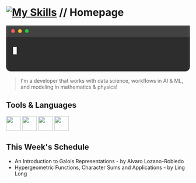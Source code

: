 #  [![My Skills](https://skillicons.dev/icons?i=github)](https://skillicons.dev) // Homepage 
![Profile Animation](https://raw.githubusercontent.com/n75uxy190/n75uxy190/main/profile-animation-v2.svg)
> I'm a developer that works with data science, workflows in AI & ML, and modeling in mathematics & physics!

## Tools & Languages 
 <img src="https://cdn.jsdelivr.net/gh/devicons/devicon@latest/icons/java/java-original.svg" width="40" height="40" /> <img src="https://cdn.jsdelivr.net/gh/devicons/devicon@latest/icons/python/python-original.svg" width="40" height="40"/> <img src="https://striking-kindness-e0d93214bb.media.strapiapp.com/KNIME_Logo_28316144fa.png" width="40" height="40" /> <img src="https://cdn.jsdelivr.net/gh/devicons/devicon@latest/icons/jupyter/jupyter-original.svg" width="40" height="40"/>

## This Week's Schedule

- An Introduction to Galois Representations - by Alvaro Lozano-Robledo
- Hypergeometric Functions, Character Sums and Applications - by Ling Long 
<!-- 

-->
<!--
**n75uxy190/n75uxy190** is a ✨ _special_ ✨ repository because its `README.md` (this file) appears on your GitHub profile.

Here are some ideas to get you started:

- 🔭 I’m currently working on ...
- 🌱 I’m currently learning ...
- 👯 I’m looking to collaborate on ...
- 🤔 I’m looking for help with ...
- 💬 Ask me about ...
- 📫 How to reach me: ...
- 😄 Pronouns: ...
- ⚡ Fun fact: ...
-->
